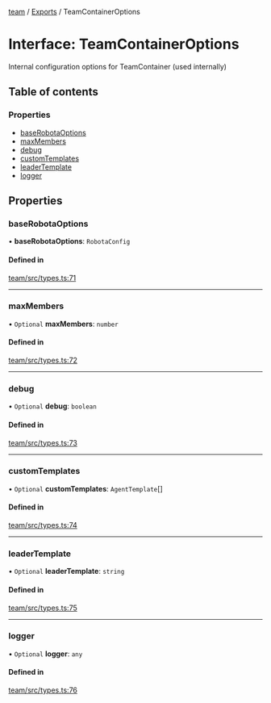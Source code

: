 <!-- 
 ⚠️  AUTO-GENERATED FILE - DO NOT EDIT MANUALLY
 This file is automatically generated by scripts/docs-generator.js
 To make changes, edit the source TypeScript files or update the generator script
-->

[team](../../) / [Exports](../modules) / TeamContainerOptions

# Interface: TeamContainerOptions

Internal configuration options for TeamContainer (used internally)

## Table of contents

### Properties

- [baseRobotaOptions](TeamContainerOptions#baserobotaoptions)
- [maxMembers](TeamContainerOptions#maxmembers)
- [debug](TeamContainerOptions#debug)
- [customTemplates](TeamContainerOptions#customtemplates)
- [leaderTemplate](TeamContainerOptions#leadertemplate)
- [logger](TeamContainerOptions#logger)

## Properties

### baseRobotaOptions

• **baseRobotaOptions**: `RobotaConfig`

#### Defined in

[team/src/types.ts:71](https://github.com/woojubb/robota/blob/e1b7b651a85a9b93f075b6523ec8de869e77f12c/packages/team/src/types.ts#L71)

___

### maxMembers

• `Optional` **maxMembers**: `number`

#### Defined in

[team/src/types.ts:72](https://github.com/woojubb/robota/blob/e1b7b651a85a9b93f075b6523ec8de869e77f12c/packages/team/src/types.ts#L72)

___

### debug

• `Optional` **debug**: `boolean`

#### Defined in

[team/src/types.ts:73](https://github.com/woojubb/robota/blob/e1b7b651a85a9b93f075b6523ec8de869e77f12c/packages/team/src/types.ts#L73)

___

### customTemplates

• `Optional` **customTemplates**: `AgentTemplate`[]

#### Defined in

[team/src/types.ts:74](https://github.com/woojubb/robota/blob/e1b7b651a85a9b93f075b6523ec8de869e77f12c/packages/team/src/types.ts#L74)

___

### leaderTemplate

• `Optional` **leaderTemplate**: `string`

#### Defined in

[team/src/types.ts:75](https://github.com/woojubb/robota/blob/e1b7b651a85a9b93f075b6523ec8de869e77f12c/packages/team/src/types.ts#L75)

___

### logger

• `Optional` **logger**: `any`

#### Defined in

[team/src/types.ts:76](https://github.com/woojubb/robota/blob/e1b7b651a85a9b93f075b6523ec8de869e77f12c/packages/team/src/types.ts#L76)
